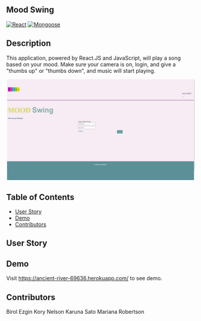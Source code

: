 ## Mood Swing
[![React](https://img.shields.io/badge/Made%20With-React-purple.svg)](https://shields.io/) [![Mongoose](https://img.shields.io/badge/Utilizes-Mongoose-red.svg)](https://shields.io/)  
 

## Description
This application, powered by React.JS and JavaScript, will play a song based on your mood. Make sure your camera is on, login, and give a "thumbs up" or "thumbs down", and music will start playing.

<div align="center"><img src="client\images\Mood Swing Home.JPG" width="500" alt="main"></div>



## Table of Contents
* [User Story](#userstory)
* [Demo](#demo)
* [Contributors](#contributors)



## User Story



## Demo
Visit https://ancient-river-69636.herokuapp.com/ to see demo.



## Contributors
Birol Ezgin
Kory Nelson
Karuna Sato
Mariana Robertson